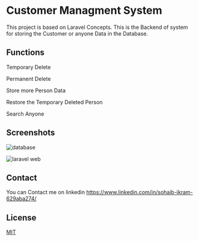 
# Customer Managment System
This project is based on Laravel Concepts.
This is the Backend of system for storing the Customer or anyone Data in the Database.





## Functions

Temporary Delete

Permanent Delete

Store more Person Data

Restore the Temporary Deleted Person

Search Anyone

## Screenshots

![database](https://github.com/callmesohaib/Laravel-Project/assets/132386212/e026ed0d-4ec2-4923-8f06-063bd4cc5ca1)



![laravel web](https://github.com/callmesohaib/Laravel-Project/assets/132386212/48eeedd8-a14b-487a-8bd6-9fa5214a1055)


## Contact

You can Contact me on  linkedin
https://www.linkedin.com/in/sohaib-ikram-629aba274/
## License

[MIT](https://choosealicense.com/licenses/mit/)

